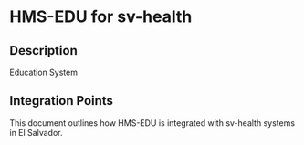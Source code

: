 # HMS-EDU for sv-health

## Description

Education System

## Integration Points

This document outlines how HMS-EDU is integrated with sv-health systems in El Salvador.
